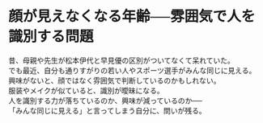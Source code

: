 # 顔が見えなくなる年齢──雰囲気で人を識別する問題

昔、母親や先生が松本伊代と早見優の区別がついてなくて呆れていた。  
でも最近、自分も通りすがりの若い人やスポーツ選手がみんな同じに見える。  
興味がないと、顔ではなく雰囲気で判断しているのかもしれない。  
服装やメイクが似ていると、識別が曖昧になる。  
人を識別する力が落ちているのか、興味が減っているのか──  
「みんな同じに見える」と言ってしまう自分に、問いが残る。
